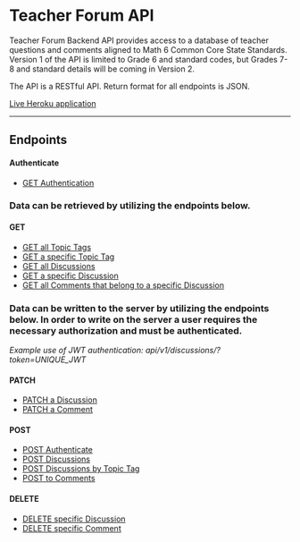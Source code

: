 # Teacher Forum API

Teacher Forum Backend API provides access to a database of teacher questions and comments aligned to Math 6 Common Core State Standards.
Version 1 of the API is limited to Grade 6 and standard codes, but Grades 7-8 and standard details will be coming in Version 2.

The API is a RESTful API. Return format for all endpoints is JSON.

[Live Heroku application](https://teacher-forum-backend.herokuapp.com/)

***

## Endpoints

#### Authenticate

- [GET Authentication](https://github.com/lfinney/build-your-own-backend/blob/master/documentation/GET-authentication.md)


### Data can be retrieved by utilizing the endpoints below.

#### GET
- [GET all Topic Tags](https://github.com/lfinney/build-your-own-backend/blob/master/documentation/GET-topic-tags.md)
- [GET a specific Topic Tag](https://github.com/lfinney/build-your-own-backend/blob/master/documentation/GET-topic-tag.md)
- [GET all Discussions](https://github.com/lfinney/build-your-own-backend/blob/master/documentation/GET-discussions.md)
- [GET a specific Discussion](https://github.com/lfinney/build-your-own-backend/blob/master/documentation/GET-discussion.md)
- [GET all Comments that belong to a specific Discussion](https://github.com/lfinney/build-your-own-backend/blob/master/documentation/GET-comments.md)


### Data can be written to the server by utilizing the endpoints below. In order to write on the server a user requires the necessary authorization and must be authenticated.
_Example use of JWT authentication: api/v1/discussions/?token=UNIQUE_JWT_

#### PATCH
- [PATCH a Discussion](https://github.com/lfinney/build-your-own-backend/blob/master/documentation/PATCH-discussion.md)
- [PATCH a Comment](https://github.com/lfinney/build-your-own-backend/blob/master/documentation/PATCH-comment.md)

#### POST
- [POST Authenticate](https://github.com/lfinney/build-your-own-backend/blob/master/documentation/POST-authenticate.md)
- [POST Discussions](https://github.com/lfinney/build-your-own-backend/blob/master/documentation/POST-discussion.md)
- [POST Discussions by Topic Tag](https://github.com/lfinney/build-your-own-backend/blob/master/documentation/POST-discussion-by-topicTag.md)
- [POST to Comments](https://github.com/lfinney/build-your-own-backend/blob/master/documentation/POST-comment.md)

#### DELETE

- [DELETE specific Discussion](https://github.com/lfinney/build-your-own-backend/blob/master/documentation/DELETE-discussion.md)
- [DELETE specific Comment](https://github.com/lfinney/build-your-own-backend/blob/master/documentation/DELETE-comment.md)
